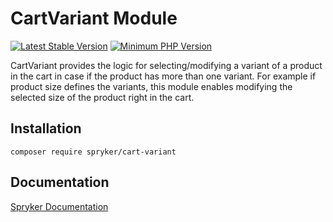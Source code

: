 # CartVariant Module
[![Latest Stable Version](https://poser.pugx.org/spryker/cart-variant/v/stable.svg)](https://packagist.org/packages/spryker/cart-variant)
[![Minimum PHP Version](https://img.shields.io/badge/php-%3E%3D%208.0-8892BF.svg)](https://php.net/)

CartVariant provides the logic for selecting/modifying a variant of a product in the cart in case if the product has more than one variant. For example if product size defines the variants, this module enables modifying the selected size of the product right in the cart.

## Installation

```
composer require spryker/cart-variant
```

## Documentation

[Spryker Documentation](https://docs.spryker.com)
